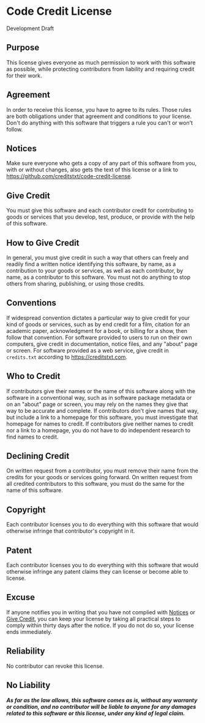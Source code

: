 # Code Credit License

Development Draft

## Purpose

This license gives everyone as much permission to work with this software as possible, while protecting contributors from liability and requiring credit for their work.

## Agreement

In order to receive this license, you have to agree to its rules.  Those rules are both obligations under that agreement and conditions to your license.  Don't do anything with this software that triggers a rule you can't or won't follow.

## Notices

Make sure everyone who gets a copy of any part of this software from you, with or without changes, also gets the text of this license or a link to <https://github.com/creditstxt/code-credit-license>.

<!-- Start Add-On -->
## Give Credit

You must give this software and each contributor credit for contributing to goods or services that you develop, test, produce, or provide with the help of this software.

## How to Give Credit

In general, you must give credit in such a way that others can freely and readily find a written notice identifying this software, by name, as a contribution to your goods or services, as well as each contributor, by name, as a contributor to this software.  You must not do anything to stop others from sharing, publishing, or using those credits.

## Conventions

If widespread convention dictates a particular way to give credit for your kind of goods or services, such as by end credit for a film, citation for an academic paper, acknowledgment for a book, or billing for a show, then follow that convention.  For software provided to users to run on their own computers, give credit in documentation, notice files, and any "about" page or screen.  For software provided as a web service, give credit in `credits.txt` according to <https://creditstxt.com>.

## Who to Credit

If contributors give their names or the name of this software along with the software in a conventional way, such as in software package metadata or on an "about" page or screen, you may rely on the names they give that way to be accurate and complete.  If contributors don't give names that way, but include a link to a homepage for this software, you must investigate that homepage for names to credit.  If contributors give neither names to credit nor a link to a homepage, you do not have to do independent research to find names to credit.

## Declining Credit

On written request from a contributor, you must remove their name from the credits for your goods or services going forward.  On written request from all credited contributors to this software, you must do the same for the name of this software.

<!-- End Add-On -->
## Copyright

Each contributor licenses you to do everything with this software that would otherwise infringe that contributor's copyright in it.

## Patent

Each contributor licenses you to do everything with this software that would otherwise infringe any patent claims they can license or become able to license.

## Excuse

If anyone notifies you in writing that you have not complied with [Notices](#notices) or [Give Credit](#give-credit), you can keep your license by taking all practical steps to comply within thirty days after the notice.  If you do not do so, your license ends immediately.

## Reliability

No contributor can revoke this license.

## No Liability

***As far as the law allows, this software comes as is, without any warranty or condition, and no contributor will be liable to anyone for any damages related to this software or this license, under any kind of legal claim.***
